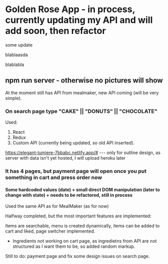 # Golden Rose App - in process, currently updating my API and will add soon, then refactor

some update

blablaasda

blablabla

## npm run server - otherwise no pictures will show

At the moment still has API from mealmaker, new API coming (will be very simple).

### On search page type "CAKE" || "DONUTS" || "CHOCOLATE"

Used:

1. React
2. Redux
3. Custom API (currently being updated, so old API inserted).

https://elegant-lumiere-7bbabc.netlify.app/# --- only for outline design, as server with data isn't yet hosted, I will upload heroku later

### It has 4 pages, but payment page will open once you put something in cart and press order now

#### Some hardcoded values (date) + small direct DOM manipulation (later to change with state) + needs to be refactored, still in process

Used the same API as for MealMaker (as for now)

Halfway completed, but the most important features are implemented:

Items are searchable, menu is created dynamically, items can be added to cart and liked, page switcher implemented.

- Ingredients not working on cart page, as ingredietns from API are not structured as I want them to be, so added random markup.

Still to do: payment page and fix some design issues on search page.
